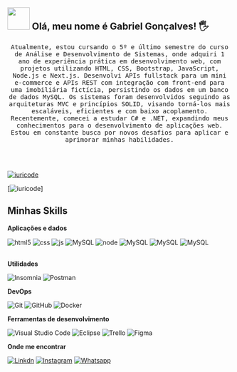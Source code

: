 ## <img src="https://raw.githubusercontent.com/alexnaiman/alexnaiman/master/resources/welcomeglitch.gif" width="50px" /> Olá, meu nome é Gabriel Gonçalves!  🖐️

<p align="center" >
   <samp>
      Atualmente, estou cursando o 5º e último semestre do curso de Análise e Desenvolvimento de Sistemas, onde adquiri 1 ano de experiência prática em desenvolvimento web, com projetos        utilizando HTML, CSS, Bootstrap, JavaScript, Node.js e Next.js.
   </samp>

   <samp>
   Desenvolvi APIs fullstack para um mini e-commerce e APIs REST com integração com front-end para uma imobiliária 
   fictícia, persistindo os dados em um banco de dados MySQL. Os sistemas foram desenvolvidos seguindo as arquiteturas 
   MVC e princípios SOLID, visando torná-los mais escaláveis, eficientes e com baixo acoplamento.
   </samp>

   <samp>
    Recentemente, comecei 
    a estudar C# e .NET, expandindo meus conhecimentos para o desenvolvimento de aplicações web. Estou em constante 
    busca por novos desafios para aplicar e aprimorar minhas habilidades.
   </samp>
</p>

<br/><br/>

[![iuricode](https://github-readme-stats.vercel.app/api?username=GabrielGoncalves0&theme=radical)](https://github.com/GabrielGoncalves0/GabrielGoncalves0)

[![iuricode](https://github-readme-stats.vercel.app/api/top-langs/?username=GabrielGoncalves0&hide=html&layout=compact&theme=radical)]

## Minhas Skills

**Aplicações e dados**

<div style="display: inline_block">
  <img align="center" alt="html5" src="https://img.shields.io/badge/HTML5-E34F26?style=for-the-badge&logo=html5&logoColor=white" />
  <img align="center" alt="css" src="https://img.shields.io/badge/CSS3-1572B6?style=for-the-badge&logo=css3&logoColor=white" />
  <img align="center" alt="js" src="https://img.shields.io/badge/JavaScript-F7DF1E?style=for-the-badge&logo=javascript&logoColor=black" />
  <img align="center" alt="MySQL" src="https://img.shields.io/badge/MySQL-00000F?style=for-the-badge&logo=mysql&logoColor=white" />
  <img align="center" alt="node" src="https://img.shields.io/badge/Node.js-43853D?style=for-the-badge&logo=node.js&logoColor=white" />
  <img align="center" alt="MySQL" src="https://img.shields.io/badge/Next-black?style=for-the-badge&logo=next.js&logoColor=white" />
  <img align="center" alt="MySQL" src="https://img.shields.io/badge/C%23-239120?style=for-the-badge&logo=c-sharp&logoColor=white" />
  <img align="center" alt="MySQL" src="https://img.shields.io/badge/.NET-5C2D91?style=for-the-badge&logo=.net&logoColor=white" />
</div><br/>

**Utilidades**

![Insomnia](https://img.shields.io/badge/-Insomnia-333333?style=flat&logo=insomnia)
![Postman](https://img.shields.io/badge/-Postman-333333?style=flat&logo=postman)

**DevOps**

![Git](https://img.shields.io/badge/-Git-333333?style=flat&logo=git)
![GitHub](https://img.shields.io/badge/-GitHub-333333?style=flat&logo=github)
![Docker](https://img.shields.io/badge/-Docker-333333?style=flat&logo=docker)


**Ferramentas de desenvolvimento**

![Visual Studio Code](https://img.shields.io/badge/-Visual%20Studio%20Code-333333?style=flat&logo=visual-studio-code&logoColor=007ACC)
![Eclipse](https://img.shields.io/badge/-Eclipse-333333?style=flat&logo=eclipse-ide&logoColor=2C2255)
![Trello](https://img.shields.io/badge/-Trello-333333?style=flat&logo=trello&logoColor=007ACC)
![Figma](https://img.shields.io/badge/-Figma-333333?style=flat&logo=figma&logoColor=007ACC)

**Onde me encontrar**

[![Linkdn](https://img.shields.io/badge/LinkedIn-0077B5?style=for-the-badge&logo=linkedin&logoColor=white)](https://www.linkedin.com/in/gabrielgoncalves-desenvolvedor/)
[![Instagram](https://img.shields.io/badge/Instagram-E4405F?style=for-the-badge&logo=instagram&logoColor=white)](https://www.instagram.com/bie.gabriel1/)
[![Whatsapp](https://img.shields.io/badge/WhatsApp-25D366?style=for-the-badge&logo=whatsapp&logoColor=white)](https://wa.me/55189963509274)


